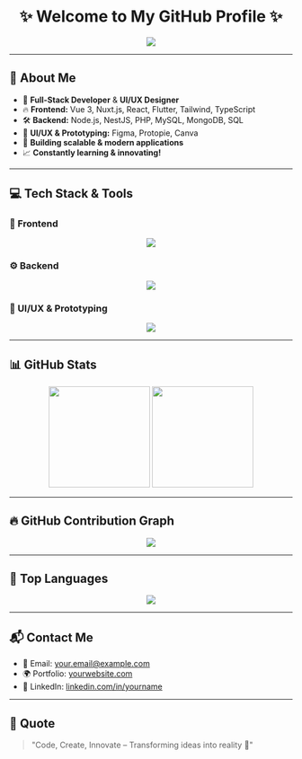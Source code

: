 <h1 align="center">✨ Welcome to My GitHub Profile ✨</h1>

<p align="center">
  <img src="https://readme-typing-svg.herokuapp.com?font=Fira+Code&pause=1000&color=32CD32&center=true&width=600&lines=Full+Stack+Developer;Vue3+%7C+TypeScript+%7C+Tailwind+%7C+Flutter;NuxtJs+%7C+Node.js+%7C+NestJS+%7C+React+%7C+PHP+%7C+SQL;Figma+%7C+Protopie+%7C+Canva+%7C+UI%2FUX+Designer;Welcome+to+my+GitHub!+🚀" />
</p>

---

## 🚀 About Me
- 🎯 **Full-Stack Developer** & **UI/UX Designer**
- 🔥 **Frontend:** Vue 3, Nuxt.js, React, Flutter, Tailwind, TypeScript
- 🛠️ **Backend:** Node.js, NestJS, PHP, MySQL, MongoDB, SQL
- 🎨 **UI/UX & Prototyping:** Figma, Protopie, Canva
- 🚀 **Building scalable & modern applications**
- 📈 **Constantly learning & innovating!**

---

## 💻 Tech Stack & Tools
### 🎨 Frontend
<p align="center">
  <img src="https://skillicons.dev/icons?i=vue,nuxt,react,flutter,ts,js,html,css,tailwind,bootstrap" />
</p>

### ⚙️ Backend
<p align="center">
  <img src="https://skillicons.dev/icons?i=nodejs,nestjs,php,mysql,mongodb,sql" />
</p>

### 🎨 UI/UX & Prototyping
<p align="center">
  <img src="https://skillicons.dev/icons?i=figma,canva" />
</p>

---

## 📊 GitHub Stats
<p align="center">
  <img src="https://github-readme-stats.vercel.app/api?username=Black13313&show_icons=true&theme=radical" height="180px"/>
  <img src="https://github-readme-streak-stats.herokuapp.com/?user=Black13313&theme=radical" height="180px"/>
</p>

---

## 🔥 GitHub Contribution Graph
<p align="center">
  <img src="https://github-readme-activity-graph.vercel.app/graph?username=YOUR_USERNAME&theme=react-dark&hide_border=true" />
</p>

---

## 🚀 Top Languages
<p align="center">
  <img src="https://github-readme-stats.vercel.app/api/top-langs/?username=YOUR_USERNAME&layout=compact&theme=radical" />
</p>

---

## 📬 Contact Me
- 📧 Email: your.email@example.com
- 🌍 Portfolio: [yourwebsite.com](https://yourwebsite.com)
- 🔗 LinkedIn: [linkedin.com/in/yourname](https://linkedin.com/in/yourname)

---

## 🎯 Quote
> "Code, Create, Innovate – Transforming ideas into reality 🚀"

